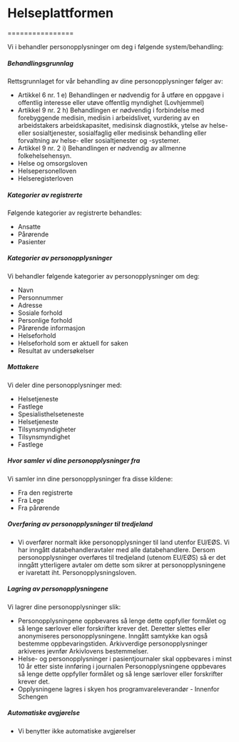 # Helseplattformen

================

  

Vi i behandler personopplysninger om deg i følgende system/behandling:

  

##### Behandlingsgrunnlag

Rettsgrunnlaget for vår behandling av dine personopplysninger følger av:

*   Artikkel 6 nr. 1 e) Behandlingen er nødvendig for å utføre en oppgave i offentlig interesse eller utøve offentlig myndighet (Lovhjemmel)
*   Artikkel 9 nr. 2 h) Behandlingen er nødvendig i forbindelse med forebyggende medisin, medisin i arbeidslivet, vurdering av en arbeidstakers arbeidskapasitet, medisinsk diagnostikk, ytelse av helse- eller sosialtjenester, sosialfaglig eller medisinsk behandling eller forvaltning av helse- eller sosialtjenester og -systemer.
*   Artikkel 9 nr. 2 i) Behandlingen er nødvendig av allmenne folkehelsehensyn.
*   Helse og omsorgsloven
*   Helsepersonelloven
*   Helseregisterloven

##### Kategorier av registrerte

Følgende kategorier av registrerte behandles:

*   Ansatte
*   Pårørende
*   Pasienter

##### Kategorier av personopplysninger

Vi behandler følgende kategorier av personopplysninger om deg:

*   Navn
*   Personnummer
*   Adresse
*   Sosiale forhold
*   Personlige forhold
*   Pårørende informasjon
*   Helseforhold
*   Helseforhold som er aktuell for saken
*   Resultat av undersøkelser

##### Mottakere

Vi deler dine personopplysninger med:

*   Helsetjeneste
*   Fastlege
*   Spesialisthelseteneste
*   Helsetjeneste
*   Tilsynsmyndigheter
*   Tilsynsmyndighet
*   Fastlege

##### Hvor samler vi dine personopplysninger fra

Vi samler inn dine personopplysninger fra disse kildene:

*   Fra den registrerte
*   Fra Lege
*   Fra pårørende

##### Overføring av personopplysninger til tredjeland

*   Vi overfører normalt ikke personopplysninger til land utenfor EU/EØS. Vi har inngått databehandleravtaler med alle databehandlere. Dersom personopplysninger overføres til tredjeland (utenom EU/EØS) så er det inngått ytterligere avtaler om dette som sikrer at personopplysningene er ivaretatt iht. Personopplysningsloven.

##### Lagring av personopplysningene

Vi lagrer dine personopplysninger slik:

*   Personopplysningene oppbevares så lenge dette oppfyller formålet og så lenge særlover eller forskrifter krever det. Deretter slettes eller anonymiseres personopplysningene. Inngått samtykke kan også bestemme oppbevaringstiden. Arkivverdige personopplysninger arkiveres jevnfør Arkivlovens bestemmelser.
*   Helse- og personopplysninger i pasientjournaler skal oppbevares i minst 10 år etter siste innføring i journalen Personopplysningene oppbevares så lenge dette oppfyller formålet og så lenge særlover eller forskrifter krever det.
*   Opplysningene lagres i skyen hos programvareleverandør - Innenfor Schengen

##### Automatiske avgjørelse

*   Vi benytter ikke automatiske avgjørelser